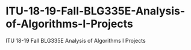 # ITU-18-19-Fall-BLG335E-Analysis-of-Algorithms-I-Projects
ITU 18-19 Fall BLG335E Analysis of Algorithms I Projects
